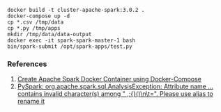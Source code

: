 ```
docker build -t cluster-apache-spark:3.0.2 .
docker-compose up -d
cp *.csv /tmp/data
cp *.py /tmp/apps
mkdir /tmp/data/data-output
docker exec -it spark-spark-master-1 bash
bin/spark-submit /opt/spark-apps/test.py 
```

### References
1. [Create Apache Spark Docker Container using Docker-Compose](https://cloudinfrastructureservices.co.uk/create-apache-spark-docker-container-using-docker-compose/)
2. [PySpark: org.apache.spark.sql.AnalysisException: Attribute name ... contains invalid character(s) among " ,;{}()\n\t=". Please use alias to rename it](https://stackoverflow.com/questions/45804534/pyspark-org-apache-spark-sql-analysisexception-attribute-name-contains-inv)
